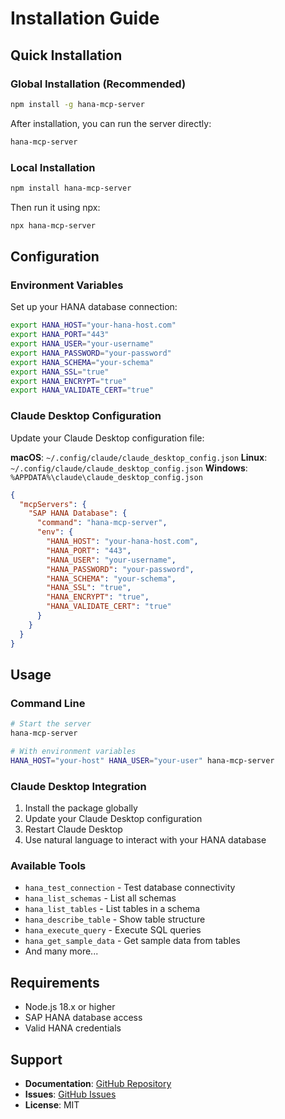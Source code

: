# Installation Guide

## Quick Installation

### Global Installation (Recommended)

```bash
npm install -g hana-mcp-server
```

After installation, you can run the server directly:

```bash
hana-mcp-server
```

### Local Installation

```bash
npm install hana-mcp-server
```

Then run it using npx:

```bash
npx hana-mcp-server
```

## Configuration

### Environment Variables

Set up your HANA database connection:

```bash
export HANA_HOST="your-hana-host.com"
export HANA_PORT="443"
export HANA_USER="your-username"
export HANA_PASSWORD="your-password"
export HANA_SCHEMA="your-schema"
export HANA_SSL="true"
export HANA_ENCRYPT="true"
export HANA_VALIDATE_CERT="true"
```

### Claude Desktop Configuration

Update your Claude Desktop configuration file:

**macOS**: `~/.config/claude/claude_desktop_config.json`
**Linux**: `~/.config/claude/claude_desktop_config.json`
**Windows**: `%APPDATA%\claude\claude_desktop_config.json`

```json
{
  "mcpServers": {
    "SAP HANA Database": {
      "command": "hana-mcp-server",
      "env": {
        "HANA_HOST": "your-hana-host.com",
        "HANA_PORT": "443",
        "HANA_USER": "your-username",
        "HANA_PASSWORD": "your-password",
        "HANA_SCHEMA": "your-schema",
        "HANA_SSL": "true",
        "HANA_ENCRYPT": "true",
        "HANA_VALIDATE_CERT": "true"
      }
    }
  }
}
```

## Usage

### Command Line

```bash
# Start the server
hana-mcp-server

# With environment variables
HANA_HOST="your-host" HANA_USER="your-user" hana-mcp-server
```

### Claude Desktop Integration

1. Install the package globally
2. Update your Claude Desktop configuration
3. Restart Claude Desktop
4. Use natural language to interact with your HANA database

### Available Tools

- `hana_test_connection` - Test database connectivity
- `hana_list_schemas` - List all schemas
- `hana_list_tables` - List tables in a schema
- `hana_describe_table` - Show table structure
- `hana_execute_query` - Execute SQL queries
- `hana_get_sample_data` - Get sample data from tables
- And many more...

## Requirements

- Node.js 18.x or higher
- SAP HANA database access
- Valid HANA credentials

## Support

- **Documentation**: [GitHub Repository](https://github.com/hatrigt/hana-mcp-server)
- **Issues**: [GitHub Issues](https://github.com/hatrigt/hana-mcp-server/issues)
- **License**: MIT 